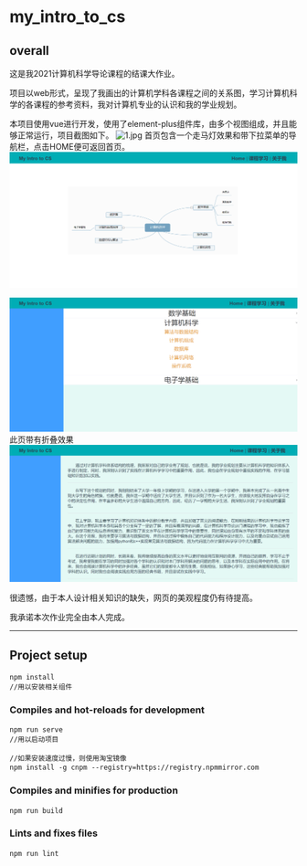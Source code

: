 # my_intro_to_cs

## overall

这是我2021计算机科学导论课程的结课大作业。

项目以web形式，呈现了我画出的计算机学科各课程之间的关系图，学习计算机科学的各课程的参考资料，我对计算机专业的认识和我的学业规划。

本项目使用vue进行开发，使用了element-plus组件库，由多个视图组成，并且能够正常运行，项目截图如下。
![1.jpg](https://s2.loli.net/2022/01/19/UEDSnazyPXxBOlV.jpg)
首页包含一个走马灯效果和带下拉菜单的导航栏，点击HOME便可返回首页。
![avatar](src\results\2.png)

![avatar](src\results\3.png)
此页带有折叠效果
![avatar](src\results\4.png)

很遗憾，由于本人设计相关知识的缺失，网页的美观程度仍有待提高。

我承诺本次作业完全由本人完成。

----
## Project setup
```
npm install
//用以安装相关组件
```

### Compiles and hot-reloads for development
```
npm run serve
//用以启动项目

//如果安装速度过慢，则使用淘宝镜像
npm install -g cnpm --registry=https://registry.npmmirror.com
```

### Compiles and minifies for production
```
npm run build
```

### Lints and fixes files
```
npm run lint
```
